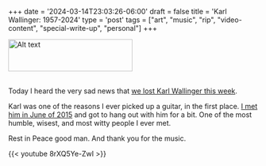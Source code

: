 +++
date = '2024-03-14T23:03:26-06:00'
draft = false
title = 'Karl Wallinger: 1957-2024'
type = 'post'
tags = ["art", "music", "rip", "video-content", "special-write-up", "personal"]
+++

<div>
  <img src="https://julianwest.me/Blog/posts/Karl-Wallinger/karl-wallinger-and-me.jpeg" alt="Alt text" width="250" height="65">
</div><br />

Today I heard the very sad news that <a href="https://www.theguardian.com/music/2024/mar/13/karl-wallinger-obituary">we lost Karl Wallinger this week</a>.<br />

Karl was one of the reasons I ever picked up a guitar, in the first place.  <a href="http://julianwest.me/Blog/posts/karl-wallinger/karl-wallinger">I met him in June of 2015</a> and got to hang out with him for a bit.  One of the most humble, wisest, and most witty people I ever met.  <br />

Rest in Peace good man.  And thank you for the music.

<div class="video">
{{< youtube 8rXQ5Ye-ZwI >}}
</div>
